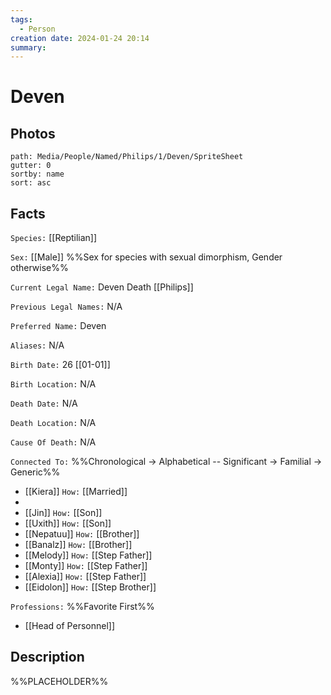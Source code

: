 ```yaml
---
tags:
  - Person
creation date: 2024-01-24 20:14
summary:
---
```

# Deven

## Photos

```img-gallery
path: Media/People/Named/Philips/1/Deven/SpriteSheet
gutter: 0
sortby: name
sort: asc
```

## Facts

`Species:` [[Reptilian]]

`Sex:` [[Male]] %%Sex for species with sexual dimorphism, Gender otherwise%%

`Current Legal Name:` Deven Death [[Philips]]

`Previous Legal Names:` N/A

`Preferred Name:` Deven

`Aliases:` N/A

`Birth Date:` 26 [[01-01]]

`Birth Location:` N/A

`Death Date:` N/A

`Death Location:` N/A

`Cause Of Death:` N/A

`Connected To:` %%Chronological -> Alphabetical -- Significant -> Familial -> Generic%%
- [[Kiera]] `How:` [[Married]]
- 
- [[Jin]] `How:` [[Son]]
- [[Uxith]] `How:` [[Son]]
- [[Nepatuu]] `How:` [[Brother]]
- [[Banalz]] `How:` [[Brother]]
- [[Melody]] `How:` [[Step Father]]
- [[Monty]] `How:` [[Step Father]]
- [[Alexia]] `How:` [[Step Father]]
- [[Eidolon]] `How:` [[Step Brother]]

`Professions:` %%Favorite First%%
- [[Head of Personnel]]

## Description

%%PLACEHOLDER%%

